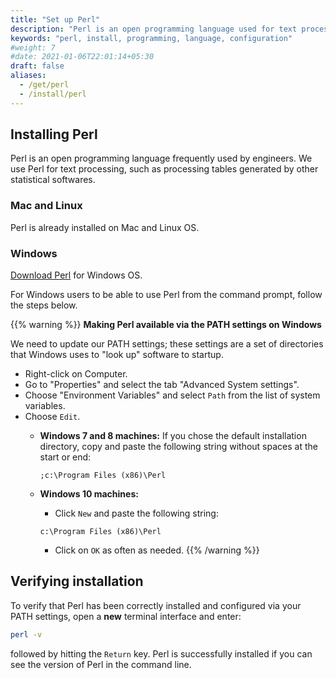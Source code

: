 ```yaml
---
title: "Set up Perl"
description: "Perl is an open programming language used for text processing, such as processing tables generated by other statistical softwares."
keywords: "perl, install, programming, language, configuration"
#weight: 7
#date: 2021-01-06T22:01:14+05:30
draft: false
aliases:
  - /get/perl
  - /install/perl
---
```


## Installing Perl

Perl is an open programming language frequently used by engineers. We use Perl for text processing, such as processing tables generated by other statistical softwares.

### Mac and Linux

Perl is already installed on Mac and Linux OS.

### Windows

[Download Perl](https://www.perl.org/get.html) for Windows OS.

For Windows users to be able to use Perl from the command prompt, follow the steps below.

{{% warning %}}
**Making Perl available via the PATH settings on Windows**

We need to update our PATH settings; these settings are a set of directories that Windows uses to "look up" software to startup.

- Right-click on Computer.
- Go to "Properties" and select the tab "Advanced System settings".
- Choose "Environment Variables" and select `Path` from the list of system variables.
- Choose `Edit`.
	- **Windows 7 and 8 machines:**
		If you chose the default installation directory, copy and paste the following string without spaces at the start or end:

       `;c:\Program Files (x86)\Perl`

	- **Windows 10 machines:**
		- Click `New` and paste the following string:

       `c:\Program Files (x86)\Perl`

		- Click on `OK` as often as needed.
{{% /warning %}}

## Verifying installation

To verify that Perl has been correctly installed and configured via your PATH settings,
open a **new** terminal interface and enter:

```bash
perl -v
```

followed by hitting the `Return` key. Perl is successfully installed if you can see the version of Perl in the command line.
